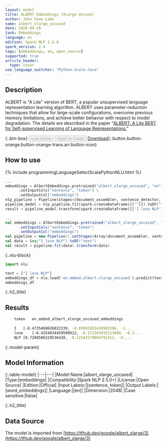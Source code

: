 ```yaml
---
layout: model
title: ALBERT Embeddings (XLarge Uncase)
author: John Snow Labs
name: albert_xlarge_uncased
date: 2020-04-28
task: Embeddings
language: en
edition: Spark NLP 2.5.0
spark_version: 2.4
tags: [embeddings, en, open_source]
supported: true
article_header:
  type: cover
use_language_switcher: "Python-Scala-Java"
---
```


## Description
ALBERT is "A Lite" version of BERT, a popular unsupervised language representation learning algorithm. ALBERT uses parameter-reduction techniques that allow for large-scale configurations, overcome previous memory limitations, and achieve better behavior with respect to model degradation. The details are described in the paper "[ALBERT: A Lite BERT for Self-supervised Learning of Language Representations.](https://arxiv.org/abs/1909.11942)"

{:.btn-box}
<button class="button button-orange" disabled>Live Demo</button>
<button class="button button-orange" disabled>Open in Colab</button>
[Download](https://s3.amazonaws.com/auxdata.johnsnowlabs.com/public/models/albert_xlarge_uncased_en_2.5.0_2.4_1588073443653.zip){:.button.button-orange.button-orange-trans.arr.button-icon}

## How to use

<div class="tabs-box" markdown="1">

{% include programmingLanguageSelectScalaPythonNLU.html %}

```python
...
embeddings = AlbertEmbeddings.pretrained("albert_xlarge_uncased", "en") \
      .setInputCols("sentence", "token") \
      .setOutputCol("embeddings")
nlp_pipeline = Pipeline(stages=[document_assembler, sentence_detector, tokenizer, embeddings])
pipeline_model = nlp_pipeline.fit(spark.createDataFrame([[""]]).toDF("text"))
result = pipeline_model.transform(spark.createDataFrame([['I love NLP']], ["text"]))
```

```scala
...
val embeddings = AlbertEmbeddings.pretrained("albert_xlarge_uncased", "en")
      .setInputCols("sentence", "token")
      .setOutputCol("embeddings")
val pipeline = new Pipeline().setStages(Array(document_assembler, sentence_detector, tokenizer, embeddings))
val data = Seq("I love NLP").toDF("text")
val result = pipeline.fit(data).transform(data)
```

{:.nlu-block}
```python
import nlu

text = ["I love NLP"]
embeddings_df = nlu.load('en.embed.albert.xlarge_uncased').predict(text, output_level='token')
embeddings_df
```

</div>

{:.h2_title}
## Results
```bash
	token	en_embed_albert_xlarge_uncased_embeddings
		
	I	[-0.4735468626022339, -0.03991951420903206, -1...
	love	[-0.4254034459590912, -0.371383935213089, -0.3...
	NLP	[0.7200506329536438, -0.12543179094791412, -0....
```

{:.model-param}
## Model Information

{:.table-model}
|---|---|
|Model Name:|albert_xlarge_uncased|
|Type:|embeddings|
|Compatibility:|Spark NLP 2.5.0+|
|License:|Open Source|
|Edition:|Official|
|Input Labels:|[sentence, token]|
|Output Labels:|[word_embeddings]|
|Language:|[en]|
|Dimension:|2048|
|Case sensitive:|false|


{:.h2_title}
## Data Source
The model is imported from [https://tfhub.dev/google/albert_xlarge/3](https://tfhub.dev/google/albert_xlarge/3)
